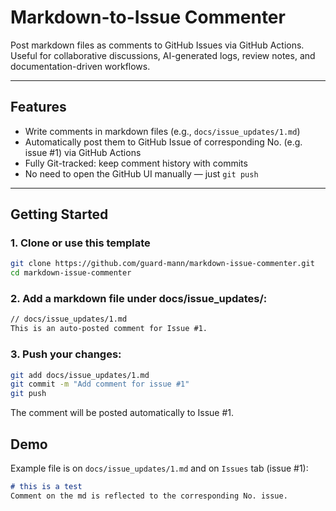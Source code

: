 # Markdown-to-Issue Commenter

Post markdown files as comments to GitHub Issues via GitHub Actions.  
Useful for collaborative discussions, AI-generated logs, review notes, and documentation-driven workflows.

---

## Features

- Write comments in markdown files (e.g., `docs/issue_updates/1.md`)
- Automatically post them to GitHub Issue of corresponding No. (e.g. issue #1) via GitHub Actions
- Fully Git-tracked: keep comment history with commits
- No need to open the GitHub UI manually — just `git push`

---

## Getting Started

### 1. Clone or use this template

```bash
git clone https://github.com/guard-mann/markdown-issue-commenter.git
cd markdown-issue-commenter
```

### 2. Add a markdown file under docs/issue_updates/:
```markdown
// docs/issue_updates/1.md
This is an auto-posted comment for Issue #1.
```
### 3. Push your changes:
```bash
git add docs/issue_updates/1.md
git commit -m "Add comment for issue #1"
git push
```

The comment will be posted automatically to Issue #1.

## Demo

Example file is on `docs/issue_updates/1.md` and on `Issues` tab (issue #1):
```markdown
# this is a test
Comment on the md is reflected to the corresponding No. issue.
```